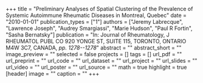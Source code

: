 +++
title = "Preliminary Analyses of Spatial Clustering of the Prevalence of Systemic Autoimmune Rheumatic Diseases in Montreal, Quebec"
date = "2010-01-01"
publication_types = ["1"]
authors = ["Jeremy Labrecque", "Lawrence Joseph", "Audrey Smargiassi", "Marie Hudson", "Paul R Fortin", "Sasha Bernatsky"]
publication = "In: Journal of Rheumatology, J RHEUMATOL PUBL CO 920 YONGE ST, SUITE 115, TORONTO, ONTARIO M4W 3C7, CANADA, _pp. 1278--1278_"
abstract = ""
abstract_short = ""
image_preview = ""
selected = false
projects = []
tags = []
url_pdf = ""
url_preprint = ""
url_code = ""
url_dataset = ""
url_project = ""
url_slides = ""
url_video = ""
url_poster = ""
url_source = ""
math = true
highlight = true
[header]
image = ""
caption = ""
+++
